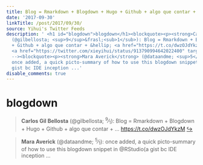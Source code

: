 ```yaml
---
title: Blog = Rmarkdown + Blogdown + Hugo + Github + algo que contar + ... https://t.co/dwzOJdYkzM
date: '2017-09-30'
linkTitle: /post/2017/09/30/
source: Yihui's Twitter Feeds
description: ' <h1 id="blogdown">blogdown</h1><blockquote><p><strong>Carlos Gil Bellosta</strong>
  (@gilbellosta; <sup>9</sup>&frasl;<sub>1</sub>): Blog = Rmarkdown + Blogdown + Hugo
  + Github + algo que contar + &hellip; <a href="https://t.co/dwzOJdYkzM" target="_blank">https://t.co/dwzOJdYkzM</a>
  <a href="https://twitter.com/xieyihui/status/913790994642022400" target="_blank">&#8618;</a></p></blockquote><!--
  --><blockquote><p><strong>Mara Averick</strong> (@dataandme; <sup>5</sup>&frasl;<sub>1</sub>):
  once added, a quick picto-summary of how to use this blogdown snippet in @RStudio(a
  gist bc IDE inception ...'
disable_comments: true
---
```

 <h1 id="blogdown">blogdown</h1><blockquote><p><strong>Carlos Gil Bellosta</strong> (@gilbellosta; <sup>9</sup>&frasl;<sub>1</sub>): Blog = Rmarkdown + Blogdown + Hugo + Github + algo que contar + &hellip; <a href="https://t.co/dwzOJdYkzM" target="_blank">https://t.co/dwzOJdYkzM</a> <a href="https://twitter.com/xieyihui/status/913790994642022400" target="_blank">&#8618;</a></p></blockquote><!-- --><blockquote><p><strong>Mara Averick</strong> (@dataandme; <sup>5</sup>&frasl;<sub>1</sub>): once added, a quick picto-summary of how to use this blogdown snippet in @RStudio(a gist bc IDE inception ...